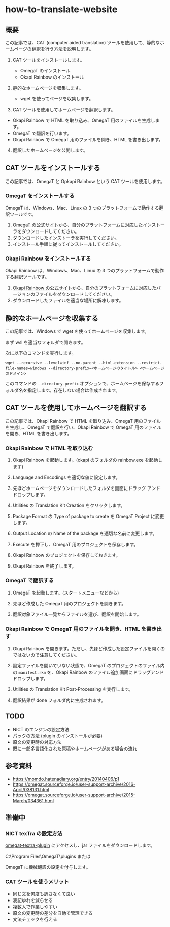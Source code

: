 # how-to-translate-website

## 概要

この記事では、CAT (computer aided translation) ツールを使用して、静的なホームページの翻訳を行う方法を説明します。

1. CAT ツールをインストールします。
   - OmegaT のインストール
   - Okapi Rainbow のインストール

2. 静的なホームページを収集します。
   - wget を使ってページを収集します。

3. CAT ツールを使用してホームページを翻訳します。
  - Okapi Rainbow で HTML を取り込み、OmegaT 用のファイルを生成します。
  - OmegaT で翻訳を行います。
  - Okapi Rainbow で OmegaT 用のファイルを開き、HTML を書き出します。

4. 翻訳したホームページを公開します。

## CAT ツールをインストールする

この記事では、OmegaT と Opkapi Rainbow という CAT ツールを使用します。

### OmegaT をインストールする

OmegaT は、Windows、Mac、Linux の 3 つのプラットフォームで動作する翻訳ツールです。

1. [OmegaT の公式サイト](https://omegat.org/ja/download)から、自分のプラットフォームに対応したインストーラをダウンロードしてください。
2. ダウンロードしたインストーラを実行してください。
3. インストール手順に従ってインストールしてください。

### Okapi Rainbow をインストールする

Okapi Rainbow は、Windows、Mac、Linux の 3 つのプラットフォームで動作する翻訳ツールです。

1. [Okapi Rainbow の公式サイト](https://okapiframework.org/wiki/index.php/Rainbow)から、自分のプラットフォームに対応したバージョンのファイルをダウンロードしてください。
2. ダウンロードしたファイルを適当な場所に解凍します。

## 静的なホームページを収集する

この記事では、Windows で wget を使ってホームページを収集します。

まず wsl を適当なフォルダで開きます。

次に以下のコマンドを実行します。

```
wget --recursive --level=inf --no-parent --html-extension --restrict-file-names=windows --directory-prefix=<ホームページのタイトル> <ホームページのドメイン>
```

このコマンドの `--directory-prefix` オプションで、ホームページを保存するフォルダ名を指定します。存在しない場合は作成されます。


## CAT ツールを使用してホームページを翻訳する

この記事では、Okapi Rainbow で HTML を取り込み、OmegaT 用のファイルを生成し、OmegaT で翻訳を行い、Okapi Rainbow で OmegaT 用のファイルを開き、HTML を書き出します。

### Okapi Rainbow で HTML を取り込む

1. Okapi Rainbow を起動します。(okapi のフォルダの rainbow.exe を起動します)

2. Language and Encodings を適切な値に設定します。

3. 先ほどホームページをダウンロードしたフォルダを画面にドラッグ アンド ドロップします。

4. Utilities の Translation Kit Creation をクリックします。

5. Package Format の Type of package to create を OmegaT Project に変更します。

6. Output Location の Name of the package を適切な名前に変更します。

7. Execute を押下し、OmegaT 用のプロジェクトを保存します。

8. Okapi Rainbow のプロジェクトを保存しておきます。

9. Okapi Rainbow を終了します。

### OmegaT で翻訳する

1. OmegaT を起動します。(スタートメニューなどから)

2. 先ほど作成した OmegaT 用のプロジェクトを開きます。

3. 翻訳対象ファイル一覧からファイルを選び、翻訳を開始します。

### Okapi Rainbow で OmegaT 用のファイルを開き、HTML を書き出す

1. Okapi Rainbow を開きます。ただし、先ほど作成した設定ファイルを開くのではないので注意してください。

2. 設定ファイルを開いていない状態で、OmegaT のプロジェクトのファイル内の `manifest.rkm` を、Okapi Rainbow のファイル追加画面にドラッグアンドドロップします。

3. Utilities の Translation Kit Post-Processing を実行します。

4. 翻訳結果が done フォルダ内に生成されます。

## TODO

- NICT のエンジンの設定方法
- パックの方法 (plugin のインストールが必要)
- 原文の変更時の対応方法
- 既に一部多言語化された原稿やホームページがある場合の流れ

## 参考資料

- https://momdo.hatenadiary.org/entry/20140406/p1
- https://omegat.sourceforge.io/user-support-archive/2016-April/038131.html
- https://omegat.sourceforge.io/user-support-archive/2015-March/034361.html


## 準備中

### NICT texTra の設定方法

[omegat-textra-plugin](https://github.com/miurahr/omegat-textra-plugin/releases) にアクセスし、jar ファイルをダウンロードします。

C:\Program Files\OmegaT\plugins または 

OmegaT に機械翻訳の設定を付与します。

### CAT ツールを使うメリット

- 同じ文を何度も訳さなくて良い
- 表記ゆれを減らせる
- 複数人で作業しやすい
- 原文の変更時の差分を自動で管理できる
- 文法チェックを行える
